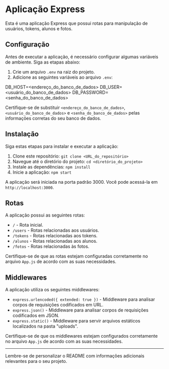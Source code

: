 # Aplicação Express

Esta é uma aplicação Express que possui rotas para manipulação de usuários, tokens, alunos e fotos.

## Configuração

Antes de executar a aplicação, é necessário configurar algumas variáveis de ambiente. Siga as etapas abaixo:

1. Crie um arquivo `.env` na raiz do projeto.
2. Adicione as seguintes variáveis ao arquivo `.env`:

DB_HOST=<endereço_do_banco_de_dados>
DB_USER=<usuário_do_banco_de_dados>
DB_PASSWORD=<senha_do_banco_de_dados>

Certifique-se de substituir `<endereço_do_banco_de_dados>`, `<usuário_do_banco_de_dados>` e `<senha_do_banco_de_dados>` pelas informações corretas do seu banco de dados.

## Instalação

Siga estas etapas para instalar e executar a aplicação:

1. Clone este repositório: `git clone <URL_do_repositório>`
2. Navegue até o diretório do projeto: `cd <diretório_do_projeto>`
3. Instale as dependências: `npm install`
4. Inicie a aplicação: `npm start`

A aplicação será iniciada na porta padrão 3000. Você pode acessá-la em `http://localhost:3000`.

## Rotas

A aplicação possui as seguintes rotas:

- `/` - Rota inicial.
- `/users` - Rotas relacionadas aos usuários.
- `/tokens` - Rotas relacionadas aos tokens.
- `/alunos` - Rotas relacionadas aos alunos.
- `/fotos` - Rotas relacionadas às fotos.

Certifique-se de que as rotas estejam configuradas corretamente no arquivo `App.js` de acordo com as suas necessidades.

## Middlewares

A aplicação utiliza os seguintes middlewares:

- `express.urlencoded({ extended: true })` - Middleware para analisar corpos de requisições codificados em URL.
- `express.json()` - Middleware para analisar corpos de requisições codificados em JSON.
- `express.static()` - Middleware para servir arquivos estáticos localizados na pasta "uploads".

Certifique-se de que os middlewares estejam configurados corretamente no arquivo `App.js` de acordo com as suas necessidades.

---

Lembre-se de personalizar o README com informações adicionais relevantes para o seu projeto.

